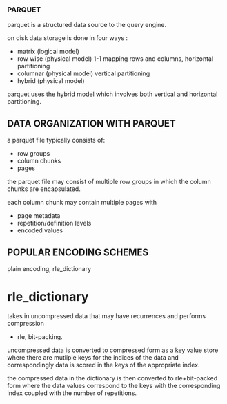 ### PARQUET
parquet is a structured data source to the query engine.

on disk data storage is done in four ways :
- matrix (logical model)
- row wise (physical model) 1-1 mapping rows and columns, horizontal partitioning
- columnar (physical model) vertical partitioning
- hybrid (physical model)

parquet uses the hybrid model which involves both vertical and horizontal 
partitioning.

## DATA ORGANIZATION WITH PARQUET
a parquet file typically consists of:
- row groups
- column chunks
- pages

the parquet file may consist of multiple row groups in which the column chunks 
are encapsulated.

each column chunk may contain multiple pages with 
- page metadata
- repetition/definition levels
- encoded values 

## POPULAR ENCODING SCHEMES 
plain encoding, rle_dictionary

# rle_dictionary
takes in uncompressed data that may have recurrences and performs compression
+ rle, bit-packing.

uncompressed data is converted to compressed form as a key value store where
there are mutliple keys for the indices of the data and correspondingly data is
scored in the keys of the appropriate index.

the compressed data in the dictionary is then converted to rle+bit-packed form
where the data values correspond to the keys with the corresponding index coupled
with the number of repetitions.



